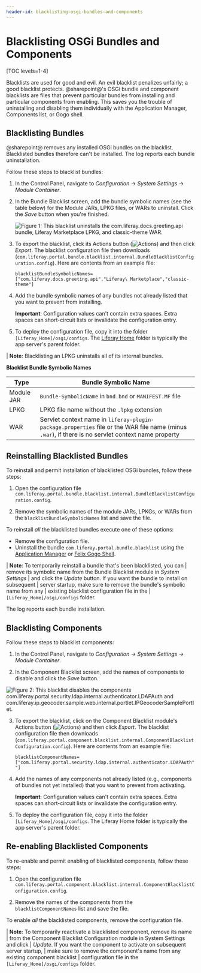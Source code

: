 ```yaml
---
header-id: blacklisting-osgi-bundles-and-components
---
```


# Blacklisting OSGi Bundles and Components

[TOC levels=1-4]

Blacklists are used for good and evil. An evil blacklist penalizes unfairly; a
good blacklist protects. @sharepoint@'s OSGi bundle and component blacklists are 
files that prevent particular bundles from installing and particular components 
from enabling. This saves you the trouble of uninstalling and disabling them 
individually with the Application Manager, Components list, or Gogo shell. 

## Blacklisting Bundles

@sharepoint@ removes any installed OSGi bundles on the blacklist. Blacklisted bundles 
therefore can't be installed. The log reports each bundle uninstallation. 

Follow these steps to blacklist bundles:

1.  In the Control Panel, navigate to *Configuration* &rarr; *System Settings*
    &rarr; *Module Container*. 

2.  In the Bundle Blacklist screen, add the bundle symbolic names (see the table
    below) for the Module JARs, LPKG files, or WARs to uninstall. Click the 
    *Save* button when you're finished.
 
    ![Figure 1: This blacklist uninstalls the `com.liferay.docs.greeting.api` bundle, Liferay Marketplace LPKG, and `classic-theme` WAR.](../../images/bundle-blacklist-configuration.png)

3.  To export the blacklist, click its Actions button 
    (![Actions](../../images/icon-actions.png)) and then click *Export*. The
    blacklist configuration file then downloads
    (`com.liferay.portal.bundle.blacklist.internal.BundleBlacklistConfiguration.config`).
    Here are contents from an example file:

    ```properties
    blacklistBundleSymbolicNames=["com.liferay.docs.greeting.api","Liferay\ Marketplace","classic-theme"]
    ```

4.  Add the bundle symbolic names of any bundles not already listed that you
    want to prevent from installing. 

    **Important**: Configuration values can't contain extra spaces. Extra spaces
    can short-circuit lists or invalidate the configuration entry. 

5.  To deploy the configuration file, copy it into the folder 
    `[Liferay_Home]/osgi/configs`. The [Liferay
    Home](/docs/7-2/deploy/-/knowledge_base/d/liferay-home) folder is typically
    the app server's parent folder. 

| **Note**: Blacklisting an LPKG uninstalls all of its internal bundles.

**Blacklist Bundle Symbolic Names**

| Type       | Bundle Symbolic Name | 
| ---------- | --------------|
| Module JAR | `Bundle-SymbolicName` in `bnd.bnd` or `MANIFEST.MF` file |
| LPKG       | LPKG file name without the `.lpkg` extension |
| WAR        | Servlet context name in `liferay-plugin-package.properties` file or the WAR file name (minus `.war`), if there is no servlet context name property | 

## Reinstalling Blacklisted Bundles

To reinstall and permit installation of blacklisted OSGi bundles, follow these steps:

1.  Open the configuration file
    `com.liferay.portal.bundle.blacklist.internal.BundleBlacklistConfiguration.config`.

2.  Remove the symbolic names of the module JARs, LPKGs, or WARs from the
    `blacklistBundleSymbolicNames` list and save the file. 

To reinstall *all* the blacklisted bundles execute one of these options:

-   Remove the configuration file.
-   Uninstall the bundle `com.liferay.portal.bundle.blacklist` using the
    [Application Manager](/docs/7-2/user/-/knowledge_base/u/managing-and-configuring-apps#using-the-app-manager)
    or
    [Felix Gogo Shell](/docs/7-2/customization/-/knowledge_base/c/using-the-felix-gogo-shell).

| **Note**: To temporarily reinstall a bundle that's been blacklisted, you can
| remove its symbolic name from the Bundle Blacklist module in *System Settings*
| and click the *Update* button. If you want the bundle to install on subsequent
| server startup, make sure to remove the bundle's symbolic name from any 
| existing blacklist configuration file in the
| `[Liferay_Home]/osgi/configs` folder.

The log reports each bundle installation. 

## Blacklisting Components

Follow these steps to blacklist components:

1.  In the Control Panel, navigate to *Configuration* &rarr; *System Settings*
    &rarr; *Module Container*. 

2.  In the Component Blacklist screen, add the names of components to disable 
    and click the *Save* button. 

![Figure 2: This blacklist disables the components `com.liferay.portal.security.ldap.internal.authenticator.LDAPAuth` and `com.liferay.ip.geocoder.sample.web.internal.portlet.IPGeocoderSamplePortlet`.](../../images/component-blacklist-configuration.png)

3.  To export the blacklist, click on the Component Blacklist module's Actions 
    button (![Actions](../../images/icon-actions.png)) and then click *Export*.
    The blacklist configuration file then downloads
    (`com.liferay.portal.component.blacklist.internal.ComponentBlacklistConfiguration.config`).
    Here are contents from an example file:

    ```properties
    blacklistComponentNames=["com.liferay.portal.security.ldap.internal.authenticator.LDAPAuth","com.liferay.ip.geocoder.sample.web.internal.portlet.IPGeocoderSamplePortlet "]
    ```

4.  Add the names of any components not already listed (e.g., components of 
    bundles not yet installed) that you want to prevent from activating.

    **Important**: Configuration values can't contain extra spaces. Extra spaces
    can short-circuit lists or invalidate the configuration entry.

5.  To deploy the configuration file, copy it into the folder 
    `[Liferay_Home]/osgi/configs`. The Liferay Home folder is typically the app 
    server's parent folder. 

## Re-enabling Blacklisted Components

To re-enable and permit enabling of blacklisted components, follow these steps:

1.  Open the configuration file
    `com.liferay.portal.component.blacklist.internal.ComponentBlacklistConfiguration.config`.

2.  Remove the names of the components from the `blacklistComponentNames` list
    and save the file. 

To enable *all* the blacklisted components, remove the configuration file.

| **Note**: To temporarily reactivate a blacklisted component, remove its name
| from the Component Blacklist Configuration module in System Settings and click
| *Update*. If you want the component to activate on subsequent server startup,
| make sure to remove the component's name from any existing component blacklist
| configuration file in the `[Liferay_Home]/osgi/configs` folder.
